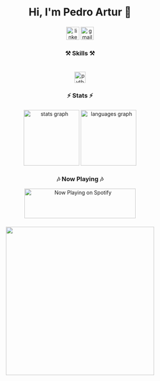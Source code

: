<h1 align="center">Hi, I'm Pedro Artur 👋</h1>

###

<div align="center">
  <img src="https://img.shields.io/static/v1?message=LinkedIn&logo=linkedin&label=&color=0077B5&logoColor=white&labelColor=&style=for-the-badge" height="35" alt="linkedin logo"  />
  <img src="https://img.shields.io/static/v1?message=Gmail&logo=gmail&label=&color=D14836&logoColor=white&labelColor=&style=for-the-badge" height="35" alt="gmail logo"  />
</div>

###

<h3 align="center">⚒️ Skills ⚒️</h3>

###

<br clear="both">

<div align="center">
  <img src="https://cdn.jsdelivr.net/gh/devicons/devicon/icons/python/python-original.svg" height="30" alt="python logo"  />
</div>

###

<h3 align="center">⚡ Stats ⚡</h3>

###

<div align="center">
  <img src="https://github-readme-stats.vercel.app/api?username=pedroagrl&hide_title=false&hide_rank=false&show_icons=true&include_all_commits=true&count_private=true&disable_animations=false&theme=dracula&locale=en&hide_border=false" height="150" alt="stats graph"  />
  <img src="https://github-readme-stats.vercel.app/api/top-langs?username=pedroagrl&locale=en&hide_title=false&layout=compact&card_width=320&langs_count=5&theme=dracula&hide_border=false" height="150" alt="languages graph"  />
</div>

###

<h3 align="center">🎶 Now Playing 🎶</h3>
<div align="center">
  <a href="https://open.spotify.com/track/0uYmQ3X53P03KWj83u5I59" target="_blank">
    <img src="https://br.pinterest.com/pin/344032859043571437/" alt="Now Playing on Spotify" width="300" height="80" />
  </a>
</div>

###

<div align="center">
  <img height="400" src="https://media.giphy.com/media/ZVik7pBtu9dNS/giphy.gif"  />
</div>
